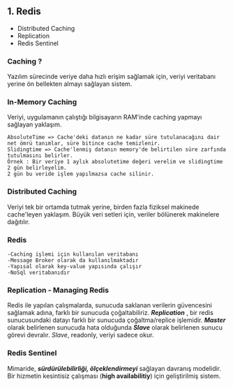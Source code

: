 ## 1. Redis

- Distributed Caching
- Replication
- Redis Sentinel

### Caching ?
Yazılım sürecinde veriye daha hızlı erişim sağlamak için, veriyi veritabanı yerine ön bellekten almayı sağlayan sistem.
### In-Memory Caching
Veriyi, uygulamanın çalıştığı bilgisayarın RAM'inde caching yapmayı sağlayan yaklaşım.
```
AbsoluteTime => Cache'deki datanın ne kadar süre tutulanacağını dair net ömrü tanımlar, süre bitince cache temizlenir.
Slidingtime => Cache'lenmiş datanın memory'de belirtilen süre zarfında tutulmasını belirler.
Örnek : Bir veriye 1 aylık absolutetime değeri verelim ve slidingtime 2 gün belirleyelim.
2 gün bu veride işlem yapılmazsa cache silinir.
```
### Distributed Caching
Veriyi tek bir ortamda tutmak yerine, birden fazla fiziksel makinede cache'leyen yaklaşım. Büyük veri setleri için, veriler bölünerek makinelere dağıtılır.
### Redis
```
-Caching işlemi için kullanılan veritabanı
-Message Broker olarak da kullanılmaktadır
-Yapısal olarak key-value yapısında çalışır
-NoSql veritabanıdır
```
### Replication - Managing Redis
Redis ile yapılan çalışmalarda, sunucuda saklanan verilerin güvencesini sağlamak adına, farklı bir sunucuda çoğaltabiliriz.
**_Replication_** , bir redis sunucusundaki datayı farklı bir sunucuda çoğaltma/replice işlemidir. **_Master_** olarak belirlenen sunucuda hata olduğunda **_Slave_** olarak belirlenen sunucu görevi devralır. _Slave_, readonly, veriyi sadece okur.
### Redis Sentinel
Mimaride, **_sürdürülebilirliği, ölçeklendirmeyi_** sağlayan davranış modelidir. Bir hizmetin kesintisiz çalışması (**high availabilitiy**) için geliştirilmiş sistem.
